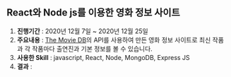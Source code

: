 ## React와 Node js를 이용한 영화 정보 사이트

1. **진행기간** : 2020년 12월 7일 ~ 2020년 12월 25일
2. **주요내용** : [The Movie DB](https://www.themoviedb.org/?language=ko)의 API를 사용하여 만든 영화 정보 사이트로 최신 작품과 각 작품마다 출연진과 기본 정보를 볼 수 있습니다.
3. **사용한 Skill** : javascript, React, Node, MongoDB, Express JS 
4. **결과** : 
